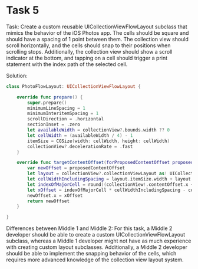 # Task 5

Task: Create a custom reusable UICollectionViewFlowLayout subclass that mimics
the behavior of the iOS Photos app. The cells should be square and should have a
spacing of 1 point between them. The collection view should scroll horizontally,
and the cells should snap to their positions when scrolling stops. Additionally,
the collection view should show a scroll indicator at the bottom, and tapping on
a cell should trigger a print statement with the index path of the selected
cell.

Solution:

```swift
class PhotoFlowLayout: UICollectionViewFlowLayout {

    override func prepare() {
        super.prepare()
        minimumLineSpacing = 1
        minimumInteritemSpacing = 1
        scrollDirection = .horizontal
        sectionInset = .zero
        let availableWidth = collectionView?.bounds.width ?? 0
        let cellWidth = (availableWidth / 4) - 1
        itemSize = CGSize(width: cellWidth, height: cellWidth)
        collectionView?.decelerationRate = .fast
    }

    override func targetContentOffset(forProposedContentOffset proposedContentOffset: CGPoint, withScrollingVelocity velocity: CGPoint) -> CGPoint {
        var newOffset = proposedContentOffset
        let layout = collectionView?.collectionViewLayout as! UICollectionViewFlowLayout
        let cellWidthIncludingSpacing = layout.itemSize.width + layout.minimumLineSpacing
        let indexOfMajorCell = round((collectionView!.contentOffset.x + collectionView!.contentInset.left) / cellWidthIncludingSpacing)
        let xOffset = indexOfMajorCell * cellWidthIncludingSpacing - collectionView!.contentInset.left
        newOffset.x = xOffset
        return newOffset
    }

}
```

Differences between Middle 1 and Middle 2: For this task, a Middle 2 developer
should be able to create a custom UICollectionViewFlowLayout subclass, whereas a
Middle 1 developer might not have as much experience with creating custom layout
subclasses. Additionally, a Middle 2 developer should be able to implement the
snapping behavior of the cells, which requires more advanced knowledge of the
collection view layout system.
